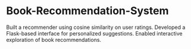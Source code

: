 # Book-Recommendation-System
Built a recommender using cosine similarity on user ratings. Developed a Flask-based interface for personalized suggestions. Enabled interactive exploration of book recommendations.

